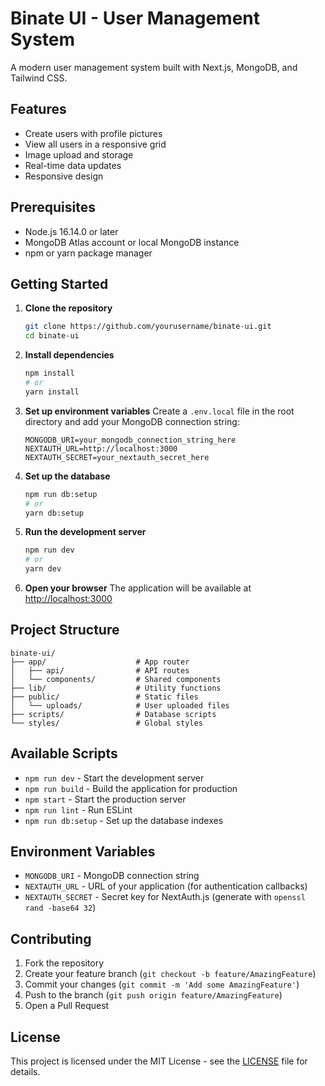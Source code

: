 # Binate UI - User Management System

A modern user management system built with Next.js, MongoDB, and Tailwind CSS.

## Features

- Create users with profile pictures
- View all users in a responsive grid
- Image upload and storage
- Real-time data updates
- Responsive design

## Prerequisites

- Node.js 16.14.0 or later
- MongoDB Atlas account or local MongoDB instance
- npm or yarn package manager

## Getting Started

1. **Clone the repository**
   ```bash
   git clone https://github.com/yourusername/binate-ui.git
   cd binate-ui
   ```

2. **Install dependencies**
   ```bash
   npm install
   # or
   yarn install
   ```

3. **Set up environment variables**
   Create a `.env.local` file in the root directory and add your MongoDB connection string:
   ```env
   MONGODB_URI=your_mongodb_connection_string_here
   NEXTAUTH_URL=http://localhost:3000
   NEXTAUTH_SECRET=your_nextauth_secret_here
   ```

4. **Set up the database**
   ```bash
   npm run db:setup
   # or
   yarn db:setup
   ```

5. **Run the development server**
   ```bash
   npm run dev
   # or
   yarn dev
   ```

6. **Open your browser**
   The application will be available at [http://localhost:3000](http://localhost:3000)

## Project Structure

```
binate-ui/
├── app/                    # App router
│   ├── api/                # API routes
│   └── components/         # Shared components
├── lib/                    # Utility functions
├── public/                 # Static files
│   └── uploads/            # User uploaded files
├── scripts/                # Database scripts
└── styles/                 # Global styles
```

## Available Scripts

- `npm run dev` - Start the development server
- `npm run build` - Build the application for production
- `npm start` - Start the production server
- `npm run lint` - Run ESLint
- `npm run db:setup` - Set up the database indexes

## Environment Variables

- `MONGODB_URI` - MongoDB connection string
- `NEXTAUTH_URL` - URL of your application (for authentication callbacks)
- `NEXTAUTH_SECRET` - Secret key for NextAuth.js (generate with `openssl rand -base64 32`)

## Contributing

1. Fork the repository
2. Create your feature branch (`git checkout -b feature/AmazingFeature`)
3. Commit your changes (`git commit -m 'Add some AmazingFeature'`)
4. Push to the branch (`git push origin feature/AmazingFeature`)
5. Open a Pull Request

## License

This project is licensed under the MIT License - see the [LICENSE](LICENSE) file for details.
